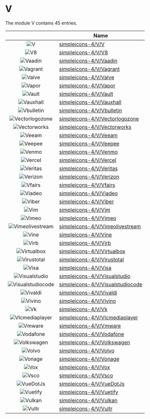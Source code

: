 # V

The module V contains 45 entries.



| |Name|
|:---:|---|
|![V](../simpleicons-4/V/V.element.png)|[simpleicons-4/V/V](../simpleicons-4/V/V.md)
|![V8](../simpleicons-4/V/V8.element.png)|[simpleicons-4/V/V8](../simpleicons-4/V/V8.md)
|![Vaadin](../simpleicons-4/V/Vaadin.element.png)|[simpleicons-4/V/Vaadin](../simpleicons-4/V/Vaadin.md)
|![Vagrant](../simpleicons-4/V/Vagrant.element.png)|[simpleicons-4/V/Vagrant](../simpleicons-4/V/Vagrant.md)
|![Valve](../simpleicons-4/V/Valve.element.png)|[simpleicons-4/V/Valve](../simpleicons-4/V/Valve.md)
|![Vapor](../simpleicons-4/V/Vapor.element.png)|[simpleicons-4/V/Vapor](../simpleicons-4/V/Vapor.md)
|![Vault](../simpleicons-4/V/Vault.element.png)|[simpleicons-4/V/Vault](../simpleicons-4/V/Vault.md)
|![Vauxhall](../simpleicons-4/V/Vauxhall.element.png)|[simpleicons-4/V/Vauxhall](../simpleicons-4/V/Vauxhall.md)
|![Vbulletin](../simpleicons-4/V/Vbulletin.element.png)|[simpleicons-4/V/Vbulletin](../simpleicons-4/V/Vbulletin.md)
|![Vectorlogozone](../simpleicons-4/V/Vectorlogozone.element.png)|[simpleicons-4/V/Vectorlogozone](../simpleicons-4/V/Vectorlogozone.md)
|![Vectorworks](../simpleicons-4/V/Vectorworks.element.png)|[simpleicons-4/V/Vectorworks](../simpleicons-4/V/Vectorworks.md)
|![Veeam](../simpleicons-4/V/Veeam.element.png)|[simpleicons-4/V/Veeam](../simpleicons-4/V/Veeam.md)
|![Veepee](../simpleicons-4/V/Veepee.element.png)|[simpleicons-4/V/Veepee](../simpleicons-4/V/Veepee.md)
|![Venmo](../simpleicons-4/V/Venmo.element.png)|[simpleicons-4/V/Venmo](../simpleicons-4/V/Venmo.md)
|![Vercel](../simpleicons-4/V/Vercel.element.png)|[simpleicons-4/V/Vercel](../simpleicons-4/V/Vercel.md)
|![Veritas](../simpleicons-4/V/Veritas.element.png)|[simpleicons-4/V/Veritas](../simpleicons-4/V/Veritas.md)
|![Verizon](../simpleicons-4/V/Verizon.element.png)|[simpleicons-4/V/Verizon](../simpleicons-4/V/Verizon.md)
|![Vfairs](../simpleicons-4/V/Vfairs.element.png)|[simpleicons-4/V/Vfairs](../simpleicons-4/V/Vfairs.md)
|![Viadeo](../simpleicons-4/V/Viadeo.element.png)|[simpleicons-4/V/Viadeo](../simpleicons-4/V/Viadeo.md)
|![Viber](../simpleicons-4/V/Viber.element.png)|[simpleicons-4/V/Viber](../simpleicons-4/V/Viber.md)
|![Vim](../simpleicons-4/V/Vim.element.png)|[simpleicons-4/V/Vim](../simpleicons-4/V/Vim.md)
|![Vimeo](../simpleicons-4/V/Vimeo.element.png)|[simpleicons-4/V/Vimeo](../simpleicons-4/V/Vimeo.md)
|![Vimeolivestream](../simpleicons-4/V/Vimeolivestream.element.png)|[simpleicons-4/V/Vimeolivestream](../simpleicons-4/V/Vimeolivestream.md)
|![Vine](../simpleicons-4/V/Vine.element.png)|[simpleicons-4/V/Vine](../simpleicons-4/V/Vine.md)
|![Virb](../simpleicons-4/V/Virb.element.png)|[simpleicons-4/V/Virb](../simpleicons-4/V/Virb.md)
|![Virtualbox](../simpleicons-4/V/Virtualbox.element.png)|[simpleicons-4/V/Virtualbox](../simpleicons-4/V/Virtualbox.md)
|![Virustotal](../simpleicons-4/V/Virustotal.element.png)|[simpleicons-4/V/Virustotal](../simpleicons-4/V/Virustotal.md)
|![Visa](../simpleicons-4/V/Visa.element.png)|[simpleicons-4/V/Visa](../simpleicons-4/V/Visa.md)
|![Visualstudio](../simpleicons-4/V/Visualstudio.element.png)|[simpleicons-4/V/Visualstudio](../simpleicons-4/V/Visualstudio.md)
|![Visualstudiocode](../simpleicons-4/V/Visualstudiocode.element.png)|[simpleicons-4/V/Visualstudiocode](../simpleicons-4/V/Visualstudiocode.md)
|![Vivaldi](../simpleicons-4/V/Vivaldi.element.png)|[simpleicons-4/V/Vivaldi](../simpleicons-4/V/Vivaldi.md)
|![Vivino](../simpleicons-4/V/Vivino.element.png)|[simpleicons-4/V/Vivino](../simpleicons-4/V/Vivino.md)
|![Vk](../simpleicons-4/V/Vk.element.png)|[simpleicons-4/V/Vk](../simpleicons-4/V/Vk.md)
|![Vlcmediaplayer](../simpleicons-4/V/Vlcmediaplayer.element.png)|[simpleicons-4/V/Vlcmediaplayer](../simpleicons-4/V/Vlcmediaplayer.md)
|![Vmware](../simpleicons-4/V/Vmware.element.png)|[simpleicons-4/V/Vmware](../simpleicons-4/V/Vmware.md)
|![Vodafone](../simpleicons-4/V/Vodafone.element.png)|[simpleicons-4/V/Vodafone](../simpleicons-4/V/Vodafone.md)
|![Volkswagen](../simpleicons-4/V/Volkswagen.element.png)|[simpleicons-4/V/Volkswagen](../simpleicons-4/V/Volkswagen.md)
|![Volvo](../simpleicons-4/V/Volvo.element.png)|[simpleicons-4/V/Volvo](../simpleicons-4/V/Volvo.md)
|![Vonage](../simpleicons-4/V/Vonage.element.png)|[simpleicons-4/V/Vonage](../simpleicons-4/V/Vonage.md)
|![Vox](../simpleicons-4/V/Vox.element.png)|[simpleicons-4/V/Vox](../simpleicons-4/V/Vox.md)
|![Vsco](../simpleicons-4/V/Vsco.element.png)|[simpleicons-4/V/Vsco](../simpleicons-4/V/Vsco.md)
|![VueDotJs](../simpleicons-4/V/VueDotJs.element.png)|[simpleicons-4/V/VueDotJs](../simpleicons-4/V/VueDotJs.md)
|![Vuetify](../simpleicons-4/V/Vuetify.element.png)|[simpleicons-4/V/Vuetify](../simpleicons-4/V/Vuetify.md)
|![Vulkan](../simpleicons-4/V/Vulkan.element.png)|[simpleicons-4/V/Vulkan](../simpleicons-4/V/Vulkan.md)
|![Vultr](../simpleicons-4/V/Vultr.element.png)|[simpleicons-4/V/Vultr](../simpleicons-4/V/Vultr.md)

